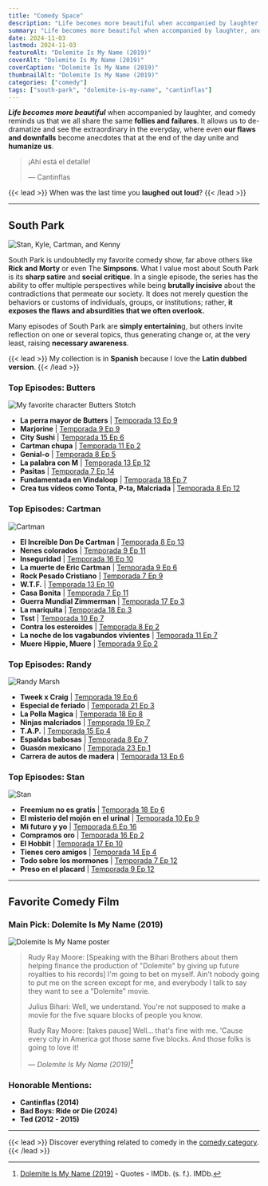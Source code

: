 ```yaml
---
title: "Comedy Space"
description: "Life becomes more beautiful when accompanied by laughter, and comedy reminds us that we all share the same follies and failures. It allows us to de-dramatize and see the extraordinary in the everyday, where even our flaws and downfalls become anecdotes that at the end of the day unite and humanize us."
summary: "Life becomes more beautiful when accompanied by laughter, and comedy reminds us that we all share the same follies and failures. It allows us to de-dramatize and see the extraordinary in the everyday, where even our flaws and downfalls become anecdotes that at the end of the day unite and humanize us."
date: 2024-11-03
lastmod: 2024-11-03
featureAlt: "Dolemite Is My Name (2019)"
coverAlt: "Dolemite Is My Name (2019)"
coverCaption: "Dolemite Is My Name (2019)"
thumbnailAlt: "Dolemite Is My Name (2019)"
categories: ["comedy"]
tags: ["south-park", "dolemite-is-my-name", "cantinflas"]
---
```

***Life becomes more beautiful*** when accompanied by laughter, and comedy reminds us that we all share the same **follies and failures**. It allows us to de-dramatize and see the extraordinary in the everyday, where even **our flaws and downfalls** become anecdotes that at the end of the day unite and **humanize us**.

> ¡Ahí está el detalle!
>
> — Cantinflas

{{< lead >}}
When was the last time you **laughed out loud**?
{{< /lead >}}

---

## South Park

![Stan, Kyle, Cartman, and Kenny](img/south-park.jpg "Stan, Kyle, Cartman, and Kenny")

South Park is undoubtedly my favorite comedy show, far above others like **Rick and Morty** or even The **Simpsons**. What I value most about South Park is its **sharp satire** and **social critique**. In a single episode, the series has the ability to offer multiple perspectives while being **brutally incisive** about the contradictions that permeate our society. It does not merely question the behaviors or customs of individuals, groups, or institutions; rather, **it exposes the flaws and absurdities that we often overlook.**

Many episodes of South Park are **simply entertainin**g, but others invite reflection on one or several topics, thus generating change or, at the very least, raising **necessary awareness**.

{{< lead >}}
My collection is in **Spanish** because I love the **Latin dubbed version**.
{{< /lead >}}

### Top Episodes: Butters

![My favorite character Butters Stotch](img/butters.png "**My favorite character Butters Stotch**")

- **La perra mayor de Butters** | [Temporada 13 Ep 9](https://www.southpark.lat/episodios/mphf21/south-park-la-perra-mayor-de-butters-temporada-13-ep-9)
- **Marjorine** | [Temporada 9 Ep 9](https://www.southpark.lat/episodios/jy6p4p/south-park-marjorine-temporada-9-ep-9) 
- **City Sushi** | [Temporada 15 Ep 6](https://www.southpark.lat/episodios/dhi2tb/south-park-city-sushi-temporada-15-ep-6)
- **Cartman chupa** | [Temporada 11 Ep 2](https://www.southpark.lat/episodios/pomjzh/south-park-cartman-chupa-temporada-11-ep-2)
- **Genial-o** | [Temporada 8 Ep 5](https://www.southpark.lat/episodios/ktqvb2/south-park-genial-o-temporada-8-ep-5)
- **La palabra con M** | [Temporada 13 Ep 12](https://www.southpark.lat/episodios/wpmnpk/south-park-la-palabra-con-m-temporada-13-ep-12)
- **Pasitas** | [Temporada 7 Ep 14](https://www.southpark.lat/episodios/tr6pou/south-park-pasitas-temporada-7-ep-14)
- **Fundamentada en Vindaloop** | [Temporada 18 Ep 7](https://www.southpark.lat/episodios/y3uvvc/south-park-fundamentada-en-vindaloop-temporada-18-ep-7)
- **Crea tus vídeos como Tonta, P-ta, Malcriada** | [Temporada 8 Ep 12](https://www.southpark.lat/episodios/uixekv/south-park-crea-tus-videos-como-tonta-p-ta-malcriada-temporada-8-ep-12?isRandom=true)

### Top Episodes: Cartman

![Cartman](img/cartman.png "Cartman")

- **El Increíble Don De Cartman** | [Temporada 8 Ep 13](https://www.southpark.lat/episodios/038jht/south-park-el-increible-don-de-cartman-temporada-8-ep-13)
- **Nenes colorados** | [Temporada 9 Ep 11](https://www.southpark.lat/episodios/uvp08l/south-park-nenes-colorados-temporada-9-ep-11)
- **Inseguridad** | [Temporada 16 Ep 10](https://www.southpark.lat/episodios/tyqohz/south-park-inseguridad-temporada-16-ep-10)
- **La muerte de Eric Cartman** | [Temporada 9 Ep 6](https://www.southpark.lat/episodios/a9w7lr/south-park-la-muerte-de-eric-cartman-temporada-9-ep-6)
- **Rock Pesado Cristiano** | [Temporada 7 Ep 9](https://www.southpark.lat/episodios/iccjhj/south-park-rock-pesado-cristiano-temporada-7-ep-9)
- **W.T.F.** | [Temporada 13 Ep 10](https://www.southpark.lat/episodios/5h5in2/south-park-w-t-f-temporada-13-ep-10)
- **Casa Bonita** | [Temporada 7 Ep 11](https://www.southpark.lat/episodios/me0b40/south-park-casa-bonita-temporada-7-ep-11)
- **Guerra Mundial Zimmerman** | [Temporada 17 Ep 3](https://www.southpark.lat/episodios/mbk94a/south-park-guerra-mundial-zimmerman-temporada-17-ep-3) 
- **La mariquita** | [Temporada 18 Ep 3](https://www.southpark.lat/episodios/2opbg6/south-park-la-mariquita-temporada-18-ep-3)
- **Tsst** | [Temporada 10 Ep 7](https://www.southpark.lat/episodios/h7679l/south-park-tsst-temporada-10-ep-7) 
- **Contra los esteroides** | [Temporada 8 Ep 2](https://www.southpark.lat/episodios/5nhida/south-park-contra-los-esteroides-temporada-8-ep-2) 
- **La noche de los vagabundos vivientes** | [Temporada 11 Ep 7](https://www.southpark.lat/episodios/jp51b1/south-park-la-noche-de-los-vagabundos-vivientes-temporada-11-ep-7)
- **Muere Hippie, Muere** | [Temporada 9 Ep 2](https://www.southpark.lat/episodios/xahxl6/south-park-muere-hippie-muere-temporada-9-ep-2)

### Top Episodes: Randy

![Randy Marsh](img/randy.jpg "Randy Marsh")

- **Tweek x Craig** | [Temporada 19 Ep 6](https://www.southpark.lat/episodios/x4lqr3/south-park-tweek-x-craig-temporada-19-ep-6)
- **Especial de feriado** | [Temporada 21 Ep 3](https://www.southpark.lat/episodios/hswgo6/south-park-especial-de-feriado-temporada-21-ep-3)
- **La Polla Magica** | [Temporada 18 Ep 8](https://www.southpark.lat/episodios/p9i8uw/south-park-la-polla-magica-temporada-18-ep-8)
- **Ninjas malcriados** | [Temporada 19 Ep 7](https://www.southpark.lat/episodios/pxhhxe/south-park-ninjas-malcriados-temporada-19-ep-7)
- **T.A.P.** | [Temporada 15 Ep 4](https://www.southpark.lat/episodios/axbak0/south-park-t-a-p-temporada-15-ep-4)
- **Espaldas babosas** | [Temporada 8 Ep 7](https://www.southpark.lat/episodios/n6dj9t/south-park-espaldas-babosas-temporada-8-ep-7)
- **Guasón mexicano** | [Temporada 23 Ep 1](https://www.southpark.lat/episodios/fi4nmu/south-park-guason-mexicano-temporada-23-ep-1)
- **Carrera de autos de madera** | [Temporada 13 Ep 6](https://www.southpark.lat/episodios/oki0th/south-park-carrera-de-autos-de-madera-temporada-13-ep-6)

### Top Episodes: Stan

![Stan](img/stan.png "Stan")

- **Freemium no es gratis** | [Temporada 18 Ep 6](https://www.southpark.lat/episodios/jy5lbq/south-park-freemium-no-es-gratis-temporada-18-ep-6)
- **El misterio del mojón en el urinal** | [Temporada 10 Ep 9](https://www.southpark.lat/episodios/bvihkk/south-park-el-misterio-del-mojon-en-el-urinal-temporada-10-ep-9)
- **Mi futuro y yo** | [Temporada 6 Ep 16](https://www.southpark.lat/episodios/xfaqzg/south-park-mi-futuro-y-yo-temporada-6-ep-16)
- **Compramos oro** | [Temporada 16 Ep 2](https://www.southpark.lat/episodios/by1nbe/south-park-compramos-oro-temporada-16-ep-2)
- **El Hobbit** | [Temporada 17 Ep 10](https://www.southpark.lat/episodios/pp7udu/south-park-el-hobbit-temporada-17-ep-10)
- **Tienes cero amigos** | [Temporada 14 Ep 4](https://www.southpark.lat/episodios/1hc2pe/south-park-tienes-cero-amigos-temporada-14-ep-4)
- **Todo sobre los mormones** | [Temporada 7 Ep 12](https://www.southpark.lat/episodios/rl7pjr/south-park-todo-sobre-los-mormones-temporada-7-ep-12)
- **Preso en el placard** | [Temporada 9 Ep 12](https://www.southpark.lat/episodios/a3esfi/south-park-preso-en-el-placard-temporada-9-ep-12)

---

## Favorite Comedy Film

### Main Pick: Dolemite Is My Name (2019)

![Dolemite Is My Name poster](img/dolemite-is-my-name.jpg "[Dolemite Is My Name (2019). IMDb](https://www.imdb.com/title/tt8526872/)")

> Rudy Ray Moore: [Speaking with the Bihari Brothers about them helping finance the production of "Dolemite" by giving up future royalties to his records] I'm going to bet on myself. Ain't nobody going to put me on the screen except for me, and everybody I talk to say they want to see a "Dolemite" movie.
>
> Julius Bihari: Well, we understand. You're not supposed to make a movie for the five square blocks of people you know.
>
> Rudy Ray Moore: [takes pause] Well... that's fine with me. 'Cause every city in America got those same five blocks. And those folks is going to love it!
>
> — <cite>Dolemite Is My Name (2019)[^1]</cite>

[^1]: [Dolemite Is My Name (2019)](https://www.imdb.com/title/tt8526872/quotes/) - Quotes - IMDb. (s. f.). IMDb.

### Honorable Mentions:
- **Cantinflas (2014)**
- **Bad Boys: Ride or Die (2024)**
- **Ted (2012 - 2015)**

---

{{< lead >}}
Discover everything related to comedy in the [comedy category](/categories/comedy/).
{{< /lead >}}